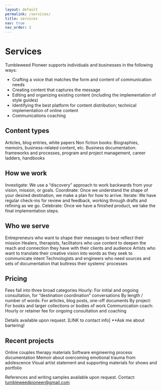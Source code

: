 ```yaml
---
layout: default
permalink: /services/
title: services
nav: true
nav_order: 2
---
```


# Services 

Tumbleweed Pioneer supports individuals and businesses in the following ways:
* Crafting a voice that matches the form and content of communication needs
* Creating content that captures the message 
* Editing and organizing existing content (including the implementation of style guides)
* Identifying the best platform for content distribution; technical implementation of online content 
* Communications coaching  


## Content types
Articles, blog entries, white papers 
Non fiction books: Biographies, memoirs, business-related content, etc. 
Business documentation: frameworks and processes, program and project management, career ladders, handbooks


## How we work 
Investigate: We use a “discovery” approach to work backwards from your vision, mission, or goals. 
Coordinate: Once we understand the shape of your desired destination, we make a plan for how to arrive. 
Iterate: We have regular check-ins for review and feedback, working through drafts and refining as we go. 
Celebrate: Once we have a finished product, we take the final implementation steps. 


## Who we serve
Entrepreneurs who want to shape their messages to best reflect their mission
Healers, therapists, facilitators who use content to deepen the reach and connection they have with their clients and audience
Artists who want to translate their creative vision into words as they seek to communicate intent
Technologists and engineers who need sources and sets of documentation that buttress their systems’ processes


## Pricing 
Fees fall into three broad categories
Hourly: For initial and ongoing consultation, for “destination coordination” conversations 
By length / number of words: For articles, blog posts, one-off documents
By project: For books and larger collections or bodies of work
Communication coach: Hourly or retainer fee for ongoing consultation and coaching

Details available upon request. [LINK to contact info] **Ask me about bartering! 


## Recent projects 
Online couples therapy materials 
Software engineering process documentation 
Memoir about overcoming emotional trauma from adolescence
Visual artist statement and supporting materials for shows and portfolio

References and writing samples available upon request. Contact: tumbleweedpioneer@gmail.com 

